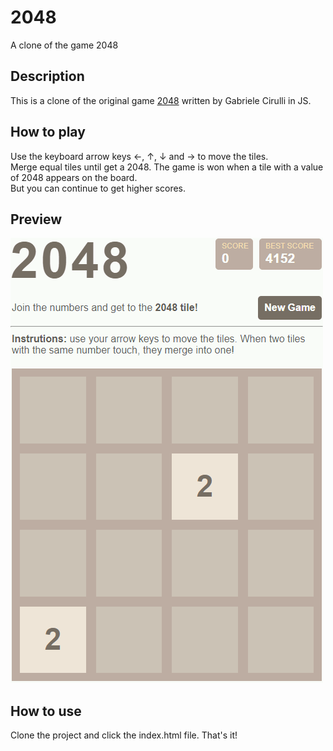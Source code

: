 # 2048

A clone of the game 2048

## Description

This is a clone of the original game [2048](https://2048game.com/) written by
Gabriele Cirulli in JS.

## How to play

Use the keyboard arrow keys &larr;, &uarr;, &darr; and &rarr; to move the tiles.  
Merge equal tiles until get a 2048. The game is won when a tile with a value of 2048 appears on the board.  
But you can continue to get higher scores.

## Preview

![2048 in action!](assets/2048-gif.gif)

## How to use

Clone the project and click the index.html file. That's it!